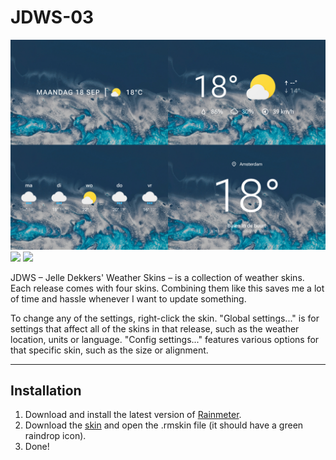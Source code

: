 
# JDWS-03

![](JDWS-03-1500px.jpg)  
![](https://img.shields.io/github/downloads/adriaanjelle/JDWS-03/total?style=for-the-badge&labelColor=507c98&color=507c98) [![](https://img.shields.io/badge/DeviantArt-FFFFFF?style=for-the-badge&logo=deviantart&logoColor=FFFFFF&color=05CC47)](https://www.deviantart.com/adriaanjelle/art/JDWS-03-Updated-2024-06-17-983916190)

JDWS – Jelle Dekkers' Weather Skins – is a collection of weather skins. Each release comes with four skins. Combining them like this saves me a lot of time and hassle whenever I want to update something.

To change any of the settings, right-click the skin. "Global settings..." is for settings that affect all of the skins in that release, such as the weather location, units or language. "Config settings..." features various options for that specific skin, such as the size or alignment.

----

## Installation

1. Download and install the latest version of [Rainmeter](https://www.rainmeter.net/).  
2. Download the [skin](https://github.com/adriaanjelle/JDWS-03/releases/latest) and open the .rmskin file (it should have a green raindrop icon).  
3. Done!
